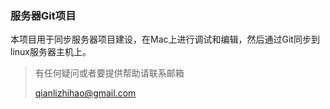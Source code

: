 ### 服务器Git项目

本项目用于同步服务器项目建设，在Mac上进行调试和编辑，然后通过Git同步到linux服务器主机上。













> 有任何疑问或者要提供帮助请联系邮箱
>
> qianlizhihao@gmail.com

